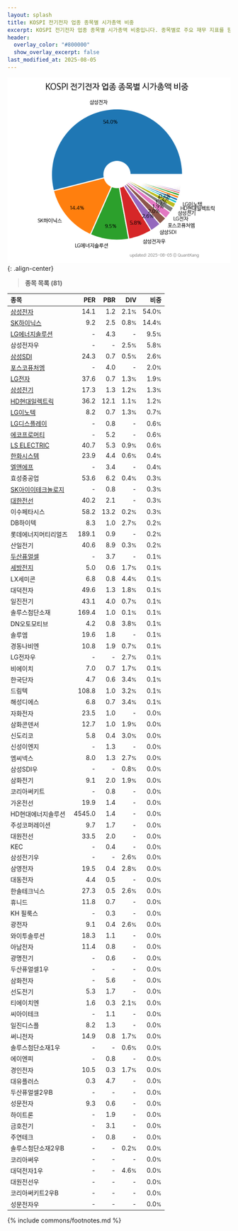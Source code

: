 ```yaml
---
layout: splash
title: KOSPI 전기전자 업종 종목별 시가총액 비중
excerpt: KOSPI 전기전자 업종 종목별 시가총액 비중입니다. 종목별로 주요 재무 지표를 함께 표시합니다.
header:
  overlay_color: "#800000"
  show_overlay_excerpt: false
last_modified_at: 2025-08-05
---
```



![KOSPI 전기전자 업종 종목별 시가총액 비중](/stats/sector/images/kospi_업종_전기전자_종목.png){: .align-center}


> **종목 목록 (81)**<a id="list"></a>

| **종목** | **PER** | **PBR** | **DIV** | **비중** |
| :------- | ------: | ------: | ------: | -------: |
| [삼성전자](/005930/) | 14.1 | 1.2 | 2.1<small>%</small> | 54.0<small>%</small> |
| [SK하이닉스](/000660/) | 9.2 | 2.5 | 0.8<small>%</small> | 14.4<small>%</small> |
| [LG에너지솔루션](/373220/) | - | 4.3 | - | 9.5<small>%</small> |
| 삼성전자우 | - | - | 2.5<small>%</small> | 5.8<small>%</small> |
| [삼성SDI](/006400/) | 24.3 | 0.7 | 0.5<small>%</small> | 2.6<small>%</small> |
| [포스코퓨처엠](/003670/) | - | 4.0 | - | 2.0<small>%</small> |
| [LG전자](/066570/) | 37.6 | 0.7 | 1.3<small>%</small> | 1.9<small>%</small> |
| [삼성전기](/009150/) | 17.3 | 1.3 | 1.2<small>%</small> | 1.3<small>%</small> |
| [HD현대일렉트릭](/267260/) | 36.2 | 12.1 | 1.1<small>%</small> | 1.2<small>%</small> |
| [LG이노텍](/011070/) | 8.2 | 0.7 | 1.3<small>%</small> | 0.7<small>%</small> |
| [LG디스플레이](/034220/) | - | 0.8 | - | 0.6<small>%</small> |
| [에코프로머티](/450080/) | - | 5.2 | - | 0.6<small>%</small> |
| [LS ELECTRIC](/010120/) | 40.7 | 5.3 | 0.9<small>%</small> | 0.6<small>%</small> |
| [한화시스템](/272210/) | 23.9 | 4.4 | 0.6<small>%</small> | 0.4<small>%</small> |
| [엘앤에프](/066970/) | - | 3.4 | - | 0.4<small>%</small> |
| 효성중공업 | 53.6 | 6.2 | 0.4<small>%</small> | 0.3<small>%</small> |
| [SK아이이테크놀로지](/361610/) | - | 0.8 | - | 0.3<small>%</small> |
| [대한전선](/001440/) | 40.2 | 2.1 | - | 0.3<small>%</small> |
| 이수페타시스 | 58.2 | 13.2 | 0.2<small>%</small> | 0.3<small>%</small> |
| DB하이텍 | 8.3 | 1.0 | 2.7<small>%</small> | 0.2<small>%</small> |
| 롯데에너지머티리얼즈 | 189.1 | 0.9 | - | 0.2<small>%</small> |
| 산일전기 | 40.6 | 8.9 | 0.3<small>%</small> | 0.2<small>%</small> |
| [두산퓨얼셀](/336260/) | - | 3.7 | - | 0.1<small>%</small> |
| [세방전지](/004490/) | 5.0 | 0.6 | 1.7<small>%</small> | 0.1<small>%</small> |
| LX세미콘 | 6.8 | 0.8 | 4.4<small>%</small> | 0.1<small>%</small> |
| 대덕전자 | 49.6 | 1.3 | 1.8<small>%</small> | 0.1<small>%</small> |
| 일진전기 | 43.1 | 4.0 | 0.7<small>%</small> | 0.1<small>%</small> |
| 솔루스첨단소재 | 169.4 | 1.0 | 0.1<small>%</small> | 0.1<small>%</small> |
| DN오토모티브 | 4.2 | 0.8 | 3.8<small>%</small> | 0.1<small>%</small> |
| 솔루엠 | 19.6 | 1.8 | - | 0.1<small>%</small> |
| 경동나비엔 | 10.8 | 1.9 | 0.7<small>%</small> | 0.1<small>%</small> |
| LG전자우 | - | - | 2.7<small>%</small> | 0.1<small>%</small> |
| 비에이치 | 7.0 | 0.7 | 1.7<small>%</small> | 0.1<small>%</small> |
| 한국단자 | 4.7 | 0.6 | 3.4<small>%</small> | 0.1<small>%</small> |
| 드림텍 | 108.8 | 1.0 | 3.2<small>%</small> | 0.1<small>%</small> |
| 해성디에스 | 6.8 | 0.7 | 3.4<small>%</small> | 0.1<small>%</small> |
| 자화전자 | 23.5 | 1.0 | - | 0.0<small>%</small> |
| 삼화콘덴서 | 12.7 | 1.0 | 1.9<small>%</small> | 0.0<small>%</small> |
| 신도리코 | 5.8 | 0.4 | 3.0<small>%</small> | 0.0<small>%</small> |
| 신성이엔지 | - | 1.3 | - | 0.0<small>%</small> |
| 엠씨넥스 | 8.0 | 1.3 | 2.7<small>%</small> | 0.0<small>%</small> |
| 삼성SDI우 | - | - | 0.8<small>%</small> | 0.0<small>%</small> |
| 삼화전기 | 9.1 | 2.0 | 1.9<small>%</small> | 0.0<small>%</small> |
| 코리아써키트 | - | 0.8 | - | 0.0<small>%</small> |
| 가온전선 | 19.9 | 1.4 | - | 0.0<small>%</small> |
| HD현대에너지솔루션 | 4545.0 | 1.4 | - | 0.0<small>%</small> |
| 주성코퍼레이션 | 9.7 | 1.7 | - | 0.0<small>%</small> |
| 대원전선 | 33.5 | 2.0 | - | 0.0<small>%</small> |
| KEC | - | 0.4 | - | 0.0<small>%</small> |
| 삼성전기우 | - | - | 2.6<small>%</small> | 0.0<small>%</small> |
| 삼영전자 | 19.5 | 0.4 | 2.8<small>%</small> | 0.0<small>%</small> |
| 대동전자 | 4.4 | 0.5 | - | 0.0<small>%</small> |
| 한솔테크닉스 | 27.3 | 0.5 | 2.6<small>%</small> | 0.0<small>%</small> |
| 휴니드 | 11.8 | 0.7 | - | 0.0<small>%</small> |
| KH 필룩스 | - | 0.3 | - | 0.0<small>%</small> |
| 광전자 | 9.1 | 0.4 | 2.6<small>%</small> | 0.0<small>%</small> |
| 와이투솔루션 | 18.3 | 1.1 | - | 0.0<small>%</small> |
| 아남전자 | 11.4 | 0.8 | - | 0.0<small>%</small> |
| 광명전기 | - | 0.6 | - | 0.0<small>%</small> |
| 두산퓨얼셀1우 | - | - | - | 0.0<small>%</small> |
| 삼화전자 | - | 5.6 | - | 0.0<small>%</small> |
| 선도전기 | 5.3 | 1.7 | - | 0.0<small>%</small> |
| 티에이치엔 | 1.6 | 0.3 | 2.1<small>%</small> | 0.0<small>%</small> |
| 씨아이테크 | - | 1.1 | - | 0.0<small>%</small> |
| 일진디스플 | 8.2 | 1.3 | - | 0.0<small>%</small> |
| 써니전자 | 14.9 | 0.8 | 1.7<small>%</small> | 0.0<small>%</small> |
| 솔루스첨단소재1우 | - | - | 0.6<small>%</small> | 0.0<small>%</small> |
| 에이엔피 | - | 0.8 | - | 0.0<small>%</small> |
| 경인전자 | 10.5 | 0.3 | 1.7<small>%</small> | 0.0<small>%</small> |
| 대유플러스 | 0.3 | 4.7 | - | 0.0<small>%</small> |
| 두산퓨얼셀2우B | - | - | - | 0.0<small>%</small> |
| 성문전자 | 9.3 | 0.6 | - | 0.0<small>%</small> |
| 하이트론 | - | 1.9 | - | 0.0<small>%</small> |
| 금호전기 | - | 3.1 | - | 0.0<small>%</small> |
| 주연테크 | - | 0.8 | - | 0.0<small>%</small> |
| 솔루스첨단소재2우B | - | - | 0.2<small>%</small> | 0.0<small>%</small> |
| 코리아써우 | - | - | - | 0.0<small>%</small> |
| 대덕전자1우 | - | - | 4.6<small>%</small> | 0.0<small>%</small> |
| 대원전선우 | - | - | - | 0.0<small>%</small> |
| 코리아써키트2우B | - | - | - | 0.0<small>%</small> |
| 성문전자우 | - | - | - | 0.0<small>%</small> |

{% include commons/footnotes.md %}